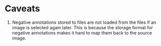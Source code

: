 

# Caveats
1. Negative annotations stored to files are not loaded from the files if an
image is selected again later. This is because the storage format for negative annotations
makes it hard to map them back to the source image.